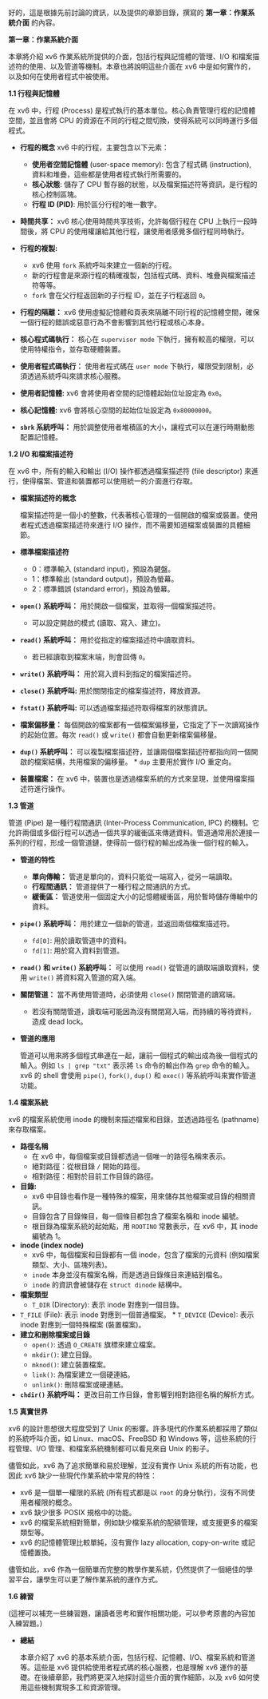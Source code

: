 好的，這是根據先前討論的資訊，以及提供的章節目錄，撰寫的 **第一章：作業系統介面** 的內容。

**第一章：作業系統介面**

本章將介紹 xv6 作業系統所提供的介面，包括行程與記憶體的管理、I/O 和檔案描述符的使用、以及管道等機制。本章也將說明這些介面在 xv6 中是如何實作的，以及如何在使用者程式中被使用。

**1.1 行程與記憶體**

在 xv6 中，行程 (Process) 是程式執行的基本單位。核心負責管理行程的記憶體空間，並且會將 CPU 的資源在不同的行程之間切換，使得系統可以同時運行多個程式。

*   **行程的概念**
      xv6 中的行程，主要包含以下元素：
      *   **使用者空間記憶體** (user-space memory): 包含了程式碼 (instruction), 資料和堆疊，這些都是使用者程式執行所需要的。
      *   **核心狀態**:  儲存了 CPU 暫存器的狀態，以及檔案描述符等資訊，是行程的核心控制區塊。
      *   **行程 ID (PID)**: 用於區分行程的唯一數字。

*   **時間共享：** xv6 核心使用時間共享技術，允許每個行程在 CPU 上執行一段時間後，將 CPU 的使用權讓給其他行程，讓使用者感覺多個行程同時執行。

* **行程的複製:**
     *   xv6 使用 `fork` 系統呼叫來建立一個新的行程。
     *  新的行程會是來源行程的精確複製，包括程式碼、資料、堆疊與檔案描述符等等。
     *  `fork` 會在父行程返回新的子行程 ID，並在子行程返回 `0`。

*   **行程的隔離：**  xv6 使用虛擬記憶體和頁表來隔離不同行程的記憶體空間，確保一個行程的錯誤或惡意行為不會影響到其他行程或核心本身。

*   **核心程式碼執行：** 核心在 `supervisor mode` 下執行，擁有較高的權限，可以使用特權指令，並存取硬體裝置。

*   **使用者程式碼執行：** 使用者程式碼在 `user mode` 下執行，權限受到限制，必須透過系統呼叫來請求核心服務。

*   **使用者記憶體:** xv6 會將使用者空間的記憶體起始位址設定為 `0x0`。

*   **核心記憶體:** xv6 會將核心空間的起始位址設定為 `0x80000000`。

*   **`sbrk` 系統呼叫：** 用於調整使用者堆積區的大小，讓程式可以在運行時期動態配置記憶體。

**1.2 I/O 和檔案描述符**

在 xv6 中，所有的輸入和輸出 (I/O) 操作都透過檔案描述符 (file descriptor) 來進行，使得檔案、管道和裝置都可以使用統一的介面進行存取。

*   **檔案描述符的概念**

    檔案描述符是一個小的整數，代表著核心管理的一個開啟的檔案或裝置。使用者程式透過檔案描述符來進行 I/O 操作，而不需要知道檔案或裝置的具體細節。

*   **標準檔案描述符**
      *  0：標準輸入 (standard input)，預設為鍵盤。
    *   1：標準輸出 (standard output)，預設為螢幕。
    *   2：標準錯誤 (standard error)，預設為螢幕。

*   **`open()` 系統呼叫：** 用於開啟一個檔案，並取得一個檔案描述符。
     *   可以設定開啟的模式 (讀取、寫入、建立)。
*   **`read()` 系統呼叫：** 用於從指定的檔案描述符中讀取資料。
    *  若已經讀取到檔案末端，則會回傳 `0`。
*  **`write()` 系統呼叫：** 用於寫入資料到指定的檔案描述符。
*  **`close()` 系統呼叫:** 用於關閉指定的檔案描述符，釋放資源。
* **`fstat()` 系統呼叫:** 可以透過檔案描述符取得檔案的狀態資訊。

*   **檔案偏移量：** 每個開啟的檔案都有一個檔案偏移量，它指定了下一次讀寫操作的起始位置。每次 `read()` 或 `write()` 都會自動更新檔案偏移量。

*   **`dup()` 系統呼叫：** 可以複製檔案描述符，並讓兩個檔案描述符都指向同一個開啟的檔案結構，共用檔案的偏移量。
        *  `dup` 主要用於實作 I/O 重定向。

*   **裝置檔案：** 在 xv6 中，裝置也是透過檔案系統的方式來呈現，並使用檔案描述符進行操作。

**1.3 管道**

管道 (Pipe) 是一種行程間通訊 (Inter-Process Communication, IPC) 的機制。它允許兩個或多個行程可以透過一個共享的緩衝區來傳遞資料。管道通常用於連接一系列的行程，形成一個管道鏈，使得前一個行程的輸出成為後一個行程的輸入。

*   **管道的特性**
     *   **單向傳輸：**  管道是單向的，資料只能從一端寫入，從另一端讀取。
    *  **行程間通訊：**  管道提供了一種行程之間通訊的方式。
    *   **緩衝區：**  管道使用一個固定大小的記憶體緩衝區，用於暫時儲存傳輸中的資料。

*   **`pipe()` 系統呼叫：** 用於建立一個新的管道，並返回兩個檔案描述符。
     *  `fd[0]`:  用於讀取管道中的資料。
     *  `fd[1]`:  用於寫入資料到管道。

*   **`read()` 和 `write()` 系統呼叫：** 可以使用 `read()` 從管道的讀取端讀取資料，使用 `write()` 將資料寫入管道的寫入端。

*   **關閉管道：** 當不再使用管道時，必須使用 `close()` 關閉管道的讀寫端。
    *  若沒有關閉管道，讀取端可能因為沒有關閉寫入端，而持續的等待資料，造成 dead lock。

*   **管道的應用**

    管道可以用來將多個程式串連在一起，讓前一個程式的輸出成為後一個程式的輸入。例如 `ls | grep "txt"` 表示將 `ls` 命令的輸出作為 `grep` 命令的輸入。 xv6 的 shell 會使用 `pipe()`, `fork()`, `dup()` 和 `exec()` 等系統呼叫來實作管道功能。

**1.4 檔案系統**

xv6 的檔案系統使用 inode 的機制來描述檔案和目錄，並透過路徑名 (pathname) 來存取檔案。

*   **路徑名稱**
       *  在 xv6 中，每個檔案或目錄都透過一個唯一的路徑名稱來表示。
       *  絕對路徑：從根目錄 `/` 開始的路徑。
       *  相對路徑：相對於目前工作目錄的路徑。
*  **目錄:**
    * xv6 中目錄也看作是一種特殊的檔案，用來儲存其他檔案或目錄的相關資訊。
   *   目錄包含了目錄條目，每一個條目都包含了檔案名稱和 inode 編號。
    *  根目錄為檔案系統的起始點，用 `ROOTINO` 常數表示，在 xv6 中，其 inode 編號為 1。
*   **inode (index node)**
     * xv6 中，每個檔案和目錄都有一個 inode，包含了檔案的元資料 (例如檔案類型、大小、區塊列表)。
    * `inode` 本身並沒有檔案名稱，而是透過目錄條目來連結到檔名。
    * `inode` 的資訊會被儲存在 `struct dinode` 結構中。
*   **檔案類型**
    *  `T_DIR` (Directory): 表示 inode 對應到一個目錄。
   *  `T_FILE` (File): 表示 inode 對應到一個普通檔案。
    *  `T_DEVICE` (Device): 表示 inode 對應到一個特殊檔案 (裝置檔案)。
*   **建立和刪除檔案或目錄**
    *  `open()`: 透過 `O_CREATE` 旗標來建立檔案。
    *   `mkdir()`:  建立目錄。
    *  `mknod()`:  建立裝置檔案。
     *  `link()`: 為檔案建立一個硬連結。
     *   `unlink()`: 刪除檔案或硬連結。
*   **`chdir()` 系統呼叫：** 更改目前工作目錄，會影響到相對路徑名稱的解析方式。

**1.5 真實世界**

xv6 的設計思想很大程度受到了 Unix 的影響。許多現代的作業系統都採用了類似的系統呼叫介面，如 Linux、macOS、FreeBSD 和 Windows 等，這些系統的行程管理、I/O 管理、和檔案系統機制都可以看見來自 Unix 的影子。

儘管如此，xv6 為了追求簡單和易於理解，並沒有實作 Unix 系統的所有功能，也因此 xv6 缺少一些現代作業系統中常見的特性：
*  xv6 是一個單一權限的系統 (所有程式都是以 `root` 的身分執行)，沒有不同使用者權限的概念。
*   xv6 缺少很多 POSIX 規格中的功能。
*  xv6 的檔案系統相對簡單，例如缺少檔案系統的配額管理，或支援更多的檔案類型等。
* xv6 的記憶體管理比較單純，沒有實作 lazy allocation, copy-on-write 或記憶體置換。

儘管如此，xv6 作為一個簡單而完整的教學作業系統，仍然提供了一個絕佳的學習平台，讓學生可以更了解作業系統的運作方式。

**1.6 練習**

(這裡可以補充一些練習題，讓讀者思考和實作相關功能，可以參考原書的內容加入練習題。)

*   **總結**

    本章介紹了 xv6 的基本系統介面，包括行程、記憶體、I/O、檔案系統和管道等。這些是 xv6 提供給使用者程式碼的核心服務，也是理解 xv6 運作的基礎。在後續章節，我們將更深入地探討這些介面的實作細節，以及 xv6 如何使用這些機制實現多工和資源管理。
